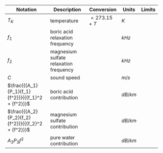 Notation | Description | Conversion | Units | Limits
--- | --- | --- | --- | ---
$T_{K}$ | temperature | $=273.15+T$                | $K$   |
$f_{1}$ | boric acid relaxation frequency        | | $kHz$ |
$f_{2}$ | magnesium sulfate relaxation frequency | | $kHz$ |
$C$     | sound speed | | $m/s$ |
$\frac{{{A_1}{P_1}{f_1}{f^2}}}{{{f_1}^2 + {f^2}}}$ | boric acid contribution        | | $dB/km$ 
$\frac{{{A_2}{P_2}{f_2}{f^2}}}{{{f_2}^2 + {f^2}}}$ | magnesium sulfate contribution | | $dB/km$
${A_3}{P_3}{f^2}$ | pure water contribution | | $dB/km$
